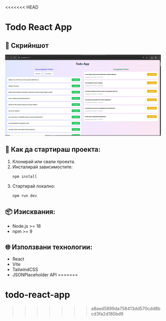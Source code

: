 <<<<<<< HEAD
# Todo React App

## 📸 Скрийншот
![](images/screenshot.png)



## 🚀 Как да стартираш проекта:

1. Клонирай или свали проекта.
2. Инсталирай зависимостите:
   ```bash
   npm install
   ```
3. Стартирай локално:
   ```bash
   npm run dev
   ```

## 📦 Изисквания:
- Node.js >= 18
- npm >= 9

## 🌐 Използвани технологии:
- React
- Vite
- TailwindCSS
- JSONPlaceholder API
=======
# todo-react-app
>>>>>>> a8aed5899da758413dd570cdd8bcd3fa2d180bd9
